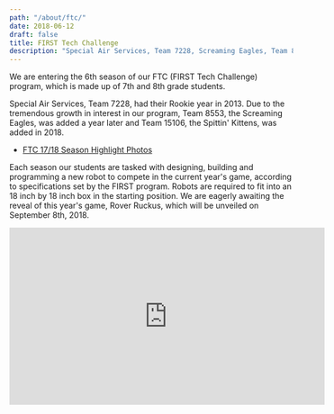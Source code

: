 ```yaml
---
path: "/about/ftc/"
date: 2018-06-12
draft: false
title: FIRST Tech Challenge
description: "Special Air Services, Team 7228, Screaming Eagles, Team 8553 and Spittin' Kittens, Team 15106 are our First Tech Challenge teams."
---
```


We are entering the 6th season of our FTC (FIRST Tech Challenge) program, which is made up of 7th and 8th grade students.
<!--more-->

Special Air Services, Team 7228, had their Rookie year in 2013.  Due to the tremendous growth in interest in our program, Team 8553, the Screaming Eagles, was added a year later and Team 15106, the Spittin' Kittens, was added in 2018.

- [FTC 17/18 Season Highlight Photos](https://photos.app.goo.gl/72AIxOVQhT3ACQZx1)

Each season our students are tasked with designing, building and programming a new robot to compete in the current year's game, according to specifications set by the FIRST program.  Robots are required to fit into an 18 inch by 18 inch box in the starting position.  We are eagerly awaiting the reveal of this year's game, Rover Ruckus, which will be unveiled on September 8th, 2018.


<iframe width="560" height="315" src="https://www.youtube.com/embed/EdhFVOQlbrk" frameborder="0" allow="autoplay; encrypted-media" allowfullscreen></iframe>